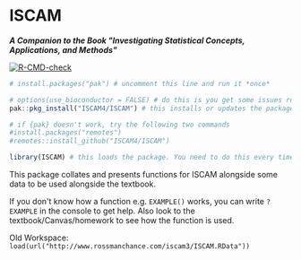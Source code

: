 ISCAM
==============
***A Companion to the Book "Investigating Statistical Concepts, Applications, and Methods"***

<!-- badges: start -->
  [![R-CMD-check](https://github.com/ISCAM4/ISCAM/actions/workflows/R-CMD-check.yaml/badge.svg)](https://github.com/ISCAM4/ISCAM/actions/workflows/R-CMD-check.yaml)
<!-- badges: end -->

```r
# install.packages("pak") # uncomment this line and run it *once*

# options(use_bioconductor = FALSE) # do this is you get some issues running the next line when connected to the eduroam network
pak::pkg_install("ISCAM4/ISCAM") # this installs or updates the package

# if {pak} doesn't work, try the following two commands
#install.packages("remotes")
#remotes::install_github("ISCAM4/ISCAM")

library(ISCAM) # this loads the package. You need to do this every time you want to use ISCAM functions
```

This package collates and presents functions for ISCAM alongside some data to be used alongside the textbook.

If you don't know how a function e.g. `EXAMPLE()` works, you can write `?EXAMPLE` in the console to get help. Also look to the textbook/Canvas/homework to see how the function is used.

Old Workspace: `load(url("http://www.rossmanchance.com/iscam3/ISCAM.RData"))`

<!-- 
TODO:
- [ ] Create vignette?
- [ ] Add examples
- [ ] Tests? 
-->
